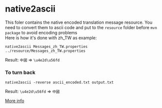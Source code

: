 native2ascii
=============

This foler contains the native encoded translation message resource. You need to convert them to ascii code and put to the `resource` folder before `mvn package` to avoid encoding problems  
Here is how it's done with zh_TW as example:  

```
native2ascii Messages_zh_TW.properties ../resource/Messages_zh_TW.properties
```

Result: `中國` => `\u4e2d\u56fd`

### To turn back 

```
native2ascii -reverse ascii_encoded.txt output.txt
```

Result: `\u4e2d\u56fd` => `中國`

[More info](https://docs.oracle.com/javase/7/docs/technotes/tools/solaris/native2ascii.html)

